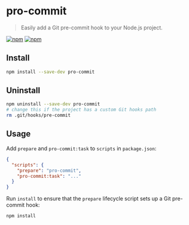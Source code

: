 # pro-commit

> Easily add a Git pre-commit hook to your Node.js project.

[![npm](https://img.shields.io/npm/v/pro-commit.svg)](https://www.npmjs.com/package/pro-commit)
[![npm](https://img.shields.io/npm/dt/pro-commit.svg)](https://www.npmjs.com/package/pro-commit)

## Install

```sh
npm install --save-dev pro-commit
```

## Uninstall

```sh
npm uninstall --save-dev pro-commit
# change this if the project has a custom Git hooks path
rm .git/hooks/pre-commit
```

## Usage

Add `prepare` and `pro-commit:task` to `scripts` in `package.json`:

```json
{
  "scripts": {
    "prepare": "pro-commit",
    "pro-commit:task": "..."
  }
}
```

Run `install` to ensure that the `prepare` lifecycle script sets up a Git pre-commit hook:

```sh
npm install
```
